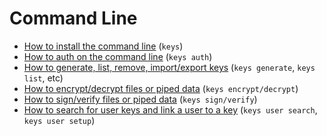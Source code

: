 # Command Line

- [How to install the command line](install.md) (`keys`)
- [How to auth on the command line](auth.md) (`keys auth`)
- [How to generate, list, remove, import/export keys](keys.md) (`keys generate`, `keys list`, etc)
- [How to encrypt/decrypt files or piped data](encrypt.md) (`keys encrypt/decrypt`)
- [How to sign/verify files or piped data](sign.md) (`keys sign/verify`)
- [How to search for user keys and link a user to a key](user.md) (`keys user search`, `keys user setup`)

